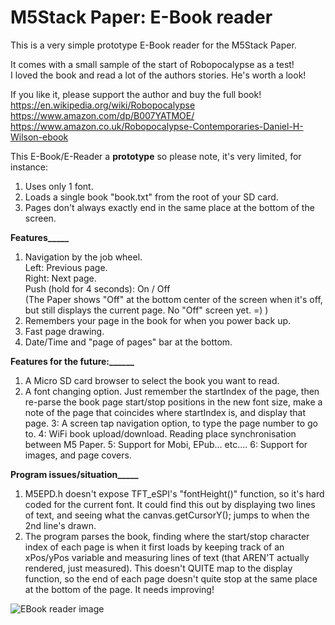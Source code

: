 # M5Stack Paper: E-Book reader
This is a very simple prototype E-Book reader for the M5Stack Paper.

It comes with a small sample of the start of Robopocalypse as a test!         
I loved the book and read a lot of the authors stories. He's worth a look!

If you like it, please support the author and buy the full book!  https://en.wikipedia.org/wiki/Robopocalypse
https://www.amazon.com/dp/B007YATMOE/
https://www.amazon.co.uk/Robopocalypse-Contemporaries-Daniel-H-Wilson-ebook

This E-Book/E-Reader a **prototype** so please note, it's very limited, for instance:           
1. Uses only 1 font.
2. Loads a single book "book.txt" from the root of your SD card.
3. Pages don't always exactly end in the same place at the bottom of the screen.

**Features_____**                   
1. Navigation by the job wheel.                
Left: Previous page.           
Right: Next page.               
Push (hold for 4 seconds): On / Off                
(The Paper shows "Off" at the bottom center of the screen when it's off, but still displays the current page. No "Off" screen yet. =)  )
2. Remembers your page in the book for when you power back up.
3. Fast page drawing.
4. Date/Time and "page of pages" bar at the bottom.

**Features for the future:______**
1. A Micro SD card browser to select the book you want to read.
2. A font changing option. Just remember the startIndex of the page, then re-parse the book page start/stop positions in the new font size, make a note of the page that coincides where startIndex is, and display that page. 
3: A screen tap navigation option, to type the page number to go to.
4: WiFi book upload/download. Reading place synchronisation between M5 Paper.
5: Support for Mobi, EPub... etc....
6: Support for images, and page covers.

**Program issues/situation_____**
1. M5EPD.h doesn't expose TFT_eSPI's "fontHeight()" function, so it's hard coded for the current font. It could find this out by displaying two lines of text, and seeing what the canvas.getCursorY(); jumps to when the 2nd line's drawn.                 
2. The program parses the book, finding where the start/stop character index of each page is when it first loads by keeping track of an xPos/yPos variable and measuring lines of text (that AREN'T actually rendered, just measured). This doesn't QUITE map to the display function, so the end of each page doesn't quite stop at the same place at the bottom of the page. It needs improving!

![EBook reader image](https://user-images.githubusercontent.com/1586332/131074186-6879ce1a-5e73-46c4-819b-a49c03423779.jpg)


